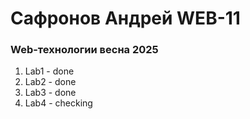 # Сафронов Андрей WEB-11
### Web-технологии весна 2025
<ol>
<li>Lab1 - done</li>
<li>Lab2 - done</li>
<li>Lab3 - done</li>
<li>Lab4 - checking</li>
</ol>